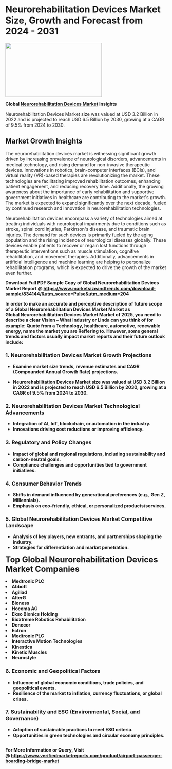 <H1>Neurorehabilitation Devices Market Size, Growth and Forecast from 2024 - 2031</H1><img class="aligncenter size-medium wp-image-584254" src="https://thirdeyenews.in/wp-content/uploads/2024/09/Global-Market-Research-300x168.jpeg" alt="" width="300" height="168" /><p><strong>Global&nbsp;<a href="https://www.marketsizeandtrends.com/download-sample/834144/&amp;utm_source=Pulse&amp;utm_medium=204">Neurorehabilitation Devices Market</a> Insights</strong></p><p>Neurorehabilitation Devices Market size was valued at USD 3.2 Billion in 2022 and is projected to reach USD 6.5 Billion by 2030, growing at a CAGR of 9.5% from 2024 to 2030.</p><p><h2>Market Growth Insights</h2> <p>The neurorehabilitation devices market is witnessing significant growth driven by increasing prevalence of neurological disorders, advancements in medical technology, and rising demand for non-invasive therapeutic devices. Innovations in robotics, brain-computer interfaces (BCIs), and virtual reality (VR)-based therapies are revolutionizing the market. These technologies are facilitating improved rehabilitation outcomes, enhancing patient engagement, and reducing recovery time. Additionally, the growing awareness about the importance of early rehabilitation and supportive government initiatives in healthcare are contributing to the market's growth. The market is expected to expand significantly over the next decade, fueled by continued research and innovation in neurorehabilitation technologies.</p> <p><strong></strong></p> <p>Neurorehabilitation devices encompass a variety of technologies aimed at treating individuals with neurological impairments due to conditions such as stroke, spinal cord injuries, Parkinson's disease, and traumatic brain injuries. The demand for such devices is primarily fueled by the aging population and the rising incidence of neurological diseases globally. These devices enable patients to recover or regain lost functions through therapeutic interventions such as muscle stimulation, cognitive rehabilitation, and movement therapies. Additionally, advancements in artificial intelligence and machine learning are helping to personalize rehabilitation programs, which is expected to drive the growth of the market even further.</p> <p><strong></p><p><span class=""><strong>Download Full PDF Sample Copy of Global Neurorehabilitation Devices Market Report</strong> @ <a href="https://www.marketsizeandtrends.com/download-sample/834144/&amp;utm_source=Pulse&amp;utm_medium=204" target="_blank">https://www.marketsizeandtrends.com/download-sample/834144/&amp;utm_source=Pulse&amp;utm_medium=204</a></span></p><p>In order to make an accurate and perceptive description of future scope of a Global&nbsp;Neurorehabilitation Devices Market Market as Global&nbsp;Neurorehabilitation Devices Market Market of 2025, you need to describe a clear Vision &ndash; What Industry or Linda can you think of for example: Quote from a Technology, healthcare, automotive, renewable energy, name the market you are Reffering to. However, some general trends and factors usually impact market reports and their future outlook include:</p><h3>1.&nbsp;<strong>Neurorehabilitation Devices Market Growth Projections</strong></h3><ul><li>Examine market size trends, revenue estimates and CAGR (Compounded Annual Growth Rate) projections.</li><li><p>Neurorehabilitation Devices Market size was valued at USD 3.2 Billion in 2022 and is projected to reach USD 6.5 Billion by 2030, growing at a CAGR of 9.5% from 2024 to 2030.</p></li></ul><h3>2.&nbsp;<strong>Neurorehabilitation Devices Market Technological Advancements</strong></h3><ul><li>Integration of AI, IoT, blockchain, or automation in the industry.</li><li>Innovations driving cost reductions or improving efficiency.</li></ul><h3>3.&nbsp;<strong>Regulatory and Policy Changes</strong></h3><ul><li>Impact of global and regional regulations, including sustainability and carbon-neutral goals.</li><li>Compliance challenges and opportunities tied to government initiatives.</li></ul><h3>4.&nbsp;<strong>Consumer Behavior Trends</strong></h3><ul><li>Shifts in demand influenced by generational preferences (e.g., Gen Z, Millennials).</li><li>Emphasis on eco-friendly, ethical, or personalized products/services.</li></ul><h3>5.&nbsp;<strong>Global Neurorehabilitation Devices Market Competitive Landscape</strong></h3><ul><li>Analysis of key players, new entrants, and partnerships shaping the industry.</li><li>Strategies for differentiation and market penetration.</li></ul><p data-pm-slice="1 1 []"><span style="color: inherit; font-family: inherit; font-size: 25px;">Top Global Neurorehabilitation Devices Market Companies</span></p><div class="" data-test-id=""><p><li>Medtronic PLC</li><li> Abbott</li><li> Agiliad</li><li> AlterG</li><li> Bioness</li><li> Hocoma AG</li><li> Ekso Bionics Holding</li><li> Bioxtreme Robotics Rehabilitation</li><li> Denecor</li><li> Ectron</li><li> Medtronic PLC</li><li> Interactive Motion Technologies</li><li> Kinestica</li><li> Kinetic Muscles</li><li> Neurostyle</li></p></div><h3>6.&nbsp;<strong>Economic and Geopolitical Factors</strong></h3><ul><li>Influence of global economic conditions, trade policies, and geopolitical events.</li><li>Resilience of the market to inflation, currency fluctuations, or global crises.</li></ul><h3>7.&nbsp;<strong>Sustainability and ESG (Environmental, Social, and Governance)</strong></h3><ul><li>Adoption of sustainable practices to meet ESG criteria.</li><li>Opportunities in green technologies and circular economy principles.</li></ul><h2><strong style="font-size: 14px;">For More Information or Query, Visit @&nbsp;</strong><a style="background-color: #ffffff; font-size: 14px;" href="https://www.marketsizeandtrends.com/report/neurorehabilitation-devices-market/" target="_blank">https://www.verifiedmarketreports.com/product/airport-passenger-boarding-bridge-market</a></h2>
